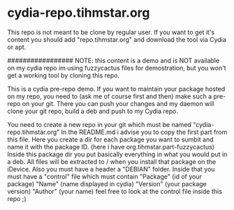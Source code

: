 cydia-repo.tihmstar.org
==========

This repo is not meant to be clone by regular user.
If you want to get it's content you should add "repo.tihmstar.org"
and download the tool via Cydia or apt.

#################
NOTE: this content is a demo and is NOT available on my cydia repo
	im using fuzzycactus files for demostration, but you won't get a working tool
	by cloning this repo.


This is a cydia pre-repo demo.
If you want to maintain your package hosted on my repo, 
you need to (ask me of course first and then) make such a pre-repo on your git. 
There you can push your changes and my daemon will clone your git repo, 
build a deb and push to my Cydia repo.

You need to create a new repo in your git which must be named "cydia-repo.tihmstar.org"
In the README.md i advise you to copy the first part from this file.
Here you create a dir for each package you want to sumbit and name it with the package ID. (here i have org.tihmstar.part-fuzzycactus)
Inside this package dir you put basically everything in what you would put in a deb.
All files will be extracted to / when you install that package on the iDevice.
Also you must have a header a "DEBIAN" folder.
Inside that you must have a "control" file which must contain 
"Package" (id of your package)
"Name" (name displayed in cydia)
"Version" (your package version)
"Author" (your name)
feel free to look at the control file inside this repo ;)
